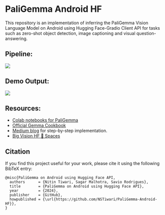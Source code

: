 # PaliGemma Android HF
This repository is an implementation of inferring the PaliGemma Vision Language Model on Android using Hugging Face-Gradio Client API for tasks such as zero-shot object detection, image captioning and visual question-answering.


## Pipeline:
<img src="https://github.com/NSTiwari/PaliGemma-Android-HF/blob/main/assets/paligemma_android_hf_pipeline.png"/>


## Demo Output:
<img src="https://github.com/NSTiwari/PaliGemma-Android-HF/blob/main/assets/paligemma-android-hf1.gif"/>

## Resources:
- [Colab notebooks for PaliGemma](https://github.com/NSTiwari/PaliGemma)
- [Official Gemma Cookbook](https://github.com/google-gemini/gemma-cookbook)
- [Medium blog](https://medium.com/p/7716ec262837/edit) for step-by-step implementation.
- [Big Vision HF 🤗 Spaces](https://huggingface.co/spaces/big-vision/paligemma)

## Citation
If you find this project useful for your work, please cite it using the following BibTeX entry:

```
@misc{PaliGemma on Android using Hugging Face API,
  authors      = {Nitin Tiwari, Sagar Malhotra, Savio Rodrigues},
  title        = {PaliGemma on Android using Hugging Face API},
  year         = {2024},
  publisher    = {GitHub},
  howpublished = {\url{https://github.com/NSTiwari/PaliGemma-Android-HF}},
}
```
